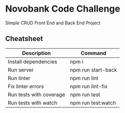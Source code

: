 # Novobank Code Challenge

Simple CRUD Front End and Back End Project

## Cheatsheet

Description | Command
------------| -------
Install dependencies | npm i
Run server | npm run start-back
Run linter | npm run lint
Fix linter errors | npm run lint-fix
Run tests with coverage | npm run test
Run tests with watch | npm run test:watch
